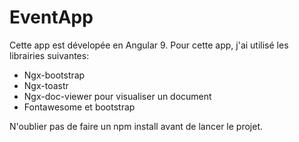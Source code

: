 # EventApp
Cette app est dévelopée en Angular 9.
Pour cette app, j'ai utilisé les librairies suivantes:
- Ngx-bootstrap
- Ngx-toastr
- Ngx-doc-viewer pour visualiser un document
- Fontawesome et bootstrap

N'oublier pas de faire un npm install avant de lancer le projet.
